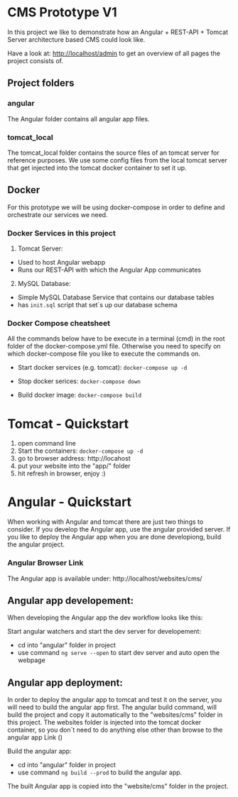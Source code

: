 # CMS Prototype V1
In this project we like to demonstrate how an Angular + REST-API + Tomcat Server architecture based CMS could look like.

Have a look at: [http://localhost/admin](http://localhost/admin) to get an overview of all pages the project consists of.

## Project folders

### angular
The Angular folder contains all angular app files.

### tomcat_local
The tomcat_local folder contains the source files of an tomcat server for reference purposes. We use some config files from the local tomcat server that get injected into the tomcat docker container to set it up.

## Docker
For this prototype we will be using docker-compose in order to define and orchestrate our services we need.

### Docker Services in this project
1. Tomcat Server:
- Used to host Angular webapp
- Runs our REST-API with which the Angular App communicates

2. MySQL Database:
- Simple MySQL Database Service that contains our database tables
- has `init.sql` script that set´s up our database schema

### Docker Compose cheatsheet
All the commands below have to be execute in a terminal (cmd) in the root folder of the docker-compose.yml file. Otherwise you need to specify on which docker-compose file you like to execute the commands on.

- Start docker services (e.g. tomcat):
`docker-compose up -d`

- Stop docker serices:
`docker-compose down`

- Build docker image:
`docker-compose build`


# Tomcat - Quickstart
1. open command line
2. Start the containers:
`docker-compose up -d`
3. go to browser address: http://locahost
4. put your website into the "app/" folder
5. hit refresh in browser, enjoy :)

# Angular - Quickstart
When working with Angular and tomcat there are just two things to consider.
If you develop the Angular app, use the angular provided server. If you like to deploy the Angular app when you are done developiong, build the angular project.

### Angular Browser Link
The Angular app is available under: http://localhost/websites/cms/

## Angular app developement:
When developing the Angular app the dev workflow looks like this:

Start angular watchers and start the dev server for developement:
- cd into "angular" folder in project
- use command `ng serve --open` to start dev server and auto open the webpage

## Angular app deployment:
In order to deploy the angular app to tomcat and test it on the server, you will need to build the angular app first. The angular build command, will build the project and copy it automatically to the "websites/cms" folder in this project. The websites folder is injected into the tomcat docker container, so you don´t need to do anything else other than browse to the angular app Link ()

Build the angular app:
- cd into "angular" folder in project
- use command `ng build --prod` to build the angular app.

The built Angular app is copied into the "website/cms" folder in the project.
